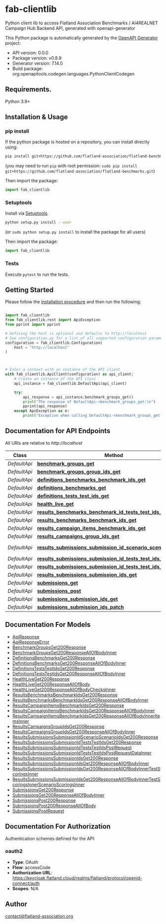 # fab-clientlib
Python client lib to access Flatland Association Benchmarks / AI4REALNET Campaign Hub Backend API, generated with openapi-generator

This Python package is automatically generated by the [OpenAPI Generator](https://openapi-generator.tech) project:

- API version: 0.0.0
- Package version: v0.8.9
- Generator version: 7.14.0
- Build package: org.openapitools.codegen.languages.PythonClientCodegen

## Requirements.

Python 3.9+

## Installation & Usage
### pip install

If the python package is hosted on a repository, you can install directly using:

```sh
pip install git+https://github.com/flatland-association/flatland-benchmarks.git
```
(you may need to run `pip` with root permission: `sudo pip install git+https://github.com/flatland-association/flatland-benchmarks.git`)

Then import the package:
```python
import fab_clientlib
```

### Setuptools

Install via [Setuptools](http://pypi.python.org/pypi/setuptools).

```sh
python setup.py install --user
```
(or `sudo python setup.py install` to install the package for all users)

Then import the package:
```python
import fab_clientlib
```

### Tests

Execute `pytest` to run the tests.

## Getting Started

Please follow the [installation procedure](#installation--usage) and then run the following:

```python

import fab_clientlib
from fab_clientlib.rest import ApiException
from pprint import pprint

# Defining the host is optional and defaults to http://localhost
# See configuration.py for a list of all supported configuration parameters.
configuration = fab_clientlib.Configuration(
    host = "http://localhost"
)



# Enter a context with an instance of the API client
with fab_clientlib.ApiClient(configuration) as api_client:
    # Create an instance of the API class
    api_instance = fab_clientlib.DefaultApi(api_client)

    try:
        api_response = api_instance.benchmark_groups_get()
        print("The response of DefaultApi->benchmark_groups_get:\n")
        pprint(api_response)
    except ApiException as e:
        print("Exception when calling DefaultApi->benchmark_groups_get: %s\n" % e)

```

## Documentation for API Endpoints

All URIs are relative to *http://localhost*

Class | Method | HTTP request | Description
------------ | ------------- | ------------- | -------------
*DefaultApi* | [**benchmark_groups_get**](docs/DefaultApi.md#benchmark_groups_get) | **GET** /benchmark-groups | 
*DefaultApi* | [**benchmark_groups_group_ids_get**](docs/DefaultApi.md#benchmark_groups_group_ids_get) | **GET** /benchmark-groups/{group_ids} | 
*DefaultApi* | [**definitions_benchmarks_benchmark_ids_get**](docs/DefaultApi.md#definitions_benchmarks_benchmark_ids_get) | **GET** /definitions/benchmarks/{benchmark_ids} | 
*DefaultApi* | [**definitions_benchmarks_get**](docs/DefaultApi.md#definitions_benchmarks_get) | **GET** /definitions/benchmarks/ | 
*DefaultApi* | [**definitions_tests_test_ids_get**](docs/DefaultApi.md#definitions_tests_test_ids_get) | **GET** /definitions/tests/{test_ids} | 
*DefaultApi* | [**health_live_get**](docs/DefaultApi.md#health_live_get) | **GET** /health/live | 
*DefaultApi* | [**results_benchmarks_benchmark_id_tests_test_ids_get**](docs/DefaultApi.md#results_benchmarks_benchmark_id_tests_test_ids_get) | **GET** /results/benchmarks/{benchmark_id}/tests/{test_ids} | 
*DefaultApi* | [**results_benchmarks_benchmark_ids_get**](docs/DefaultApi.md#results_benchmarks_benchmark_ids_get) | **GET** /results/benchmarks/{benchmark_ids} | 
*DefaultApi* | [**results_campaign_items_benchmark_ids_get**](docs/DefaultApi.md#results_campaign_items_benchmark_ids_get) | **GET** /results/campaign-items/{benchmark_ids} | 
*DefaultApi* | [**results_campaigns_group_ids_get**](docs/DefaultApi.md#results_campaigns_group_ids_get) | **GET** /results/campaigns/{group_ids} | 
*DefaultApi* | [**results_submissions_submission_id_scenario_scenario_ids_get**](docs/DefaultApi.md#results_submissions_submission_id_scenario_scenario_ids_get) | **GET** /results/submissions/{submission_id}/scenario/{scenario_ids} | 
*DefaultApi* | [**results_submissions_submission_id_tests_test_ids_get**](docs/DefaultApi.md#results_submissions_submission_id_tests_test_ids_get) | **GET** /results/submissions/{submission_id}/tests/{test_ids} | 
*DefaultApi* | [**results_submissions_submission_id_tests_test_ids_post**](docs/DefaultApi.md#results_submissions_submission_id_tests_test_ids_post) | **POST** /results/submissions/{submission_id}/tests/{test_ids} | 
*DefaultApi* | [**results_submissions_submission_ids_get**](docs/DefaultApi.md#results_submissions_submission_ids_get) | **GET** /results/submissions/{submission_ids} | 
*DefaultApi* | [**submissions_get**](docs/DefaultApi.md#submissions_get) | **GET** /submissions | 
*DefaultApi* | [**submissions_post**](docs/DefaultApi.md#submissions_post) | **POST** /submissions | 
*DefaultApi* | [**submissions_submission_ids_get**](docs/DefaultApi.md#submissions_submission_ids_get) | **GET** /submissions/{submission_ids} | 
*DefaultApi* | [**submissions_submission_ids_patch**](docs/DefaultApi.md#submissions_submission_ids_patch) | **PATCH** /submissions/{submission_ids} | 


## Documentation For Models

 - [ApiResponse](docs/ApiResponse.md)
 - [ApiResponseError](docs/ApiResponseError.md)
 - [BenchmarkGroupsGet200Response](docs/BenchmarkGroupsGet200Response.md)
 - [BenchmarkGroupsGet200ResponseAllOfBodyInner](docs/BenchmarkGroupsGet200ResponseAllOfBodyInner.md)
 - [DefinitionsBenchmarksGet200Response](docs/DefinitionsBenchmarksGet200Response.md)
 - [DefinitionsBenchmarksGet200ResponseAllOfBodyInner](docs/DefinitionsBenchmarksGet200ResponseAllOfBodyInner.md)
 - [DefinitionsTestsTestIdsGet200Response](docs/DefinitionsTestsTestIdsGet200Response.md)
 - [DefinitionsTestsTestIdsGet200ResponseAllOfBodyInner](docs/DefinitionsTestsTestIdsGet200ResponseAllOfBodyInner.md)
 - [HealthLiveGet200Response](docs/HealthLiveGet200Response.md)
 - [HealthLiveGet200ResponseAllOfBody](docs/HealthLiveGet200ResponseAllOfBody.md)
 - [HealthLiveGet200ResponseAllOfBodyChecksInner](docs/HealthLiveGet200ResponseAllOfBodyChecksInner.md)
 - [ResultsBenchmarksBenchmarkIdsGet200Response](docs/ResultsBenchmarksBenchmarkIdsGet200Response.md)
 - [ResultsBenchmarksBenchmarkIdsGet200ResponseAllOfBodyInner](docs/ResultsBenchmarksBenchmarkIdsGet200ResponseAllOfBodyInner.md)
 - [ResultsCampaignItemsBenchmarkIdsGet200Response](docs/ResultsCampaignItemsBenchmarkIdsGet200Response.md)
 - [ResultsCampaignItemsBenchmarkIdsGet200ResponseAllOfBodyInner](docs/ResultsCampaignItemsBenchmarkIdsGet200ResponseAllOfBodyInner.md)
 - [ResultsCampaignItemsBenchmarkIdsGet200ResponseAllOfBodyInnerItemsInner](docs/ResultsCampaignItemsBenchmarkIdsGet200ResponseAllOfBodyInnerItemsInner.md)
 - [ResultsCampaignsGroupIdsGet200Response](docs/ResultsCampaignsGroupIdsGet200Response.md)
 - [ResultsCampaignsGroupIdsGet200ResponseAllOfBodyInner](docs/ResultsCampaignsGroupIdsGet200ResponseAllOfBodyInner.md)
 - [ResultsSubmissionsSubmissionIdScenarioScenarioIdsGet200Response](docs/ResultsSubmissionsSubmissionIdScenarioScenarioIdsGet200Response.md)
 - [ResultsSubmissionsSubmissionIdTestsTestIdsGet200Response](docs/ResultsSubmissionsSubmissionIdTestsTestIdsGet200Response.md)
 - [ResultsSubmissionsSubmissionIdTestsTestIdsPostRequest](docs/ResultsSubmissionsSubmissionIdTestsTestIdsPostRequest.md)
 - [ResultsSubmissionsSubmissionIdTestsTestIdsPostRequestDataInner](docs/ResultsSubmissionsSubmissionIdTestsTestIdsPostRequestDataInner.md)
 - [ResultsSubmissionsSubmissionIdsGet200Response](docs/ResultsSubmissionsSubmissionIdsGet200Response.md)
 - [ResultsSubmissionsSubmissionIdsGet200ResponseAllOfBodyInner](docs/ResultsSubmissionsSubmissionIdsGet200ResponseAllOfBodyInner.md)
 - [ResultsSubmissionsSubmissionIdsGet200ResponseAllOfBodyInnerTestScoringsInner](docs/ResultsSubmissionsSubmissionIdsGet200ResponseAllOfBodyInnerTestScoringsInner.md)
 - [ResultsSubmissionsSubmissionIdsGet200ResponseAllOfBodyInnerTestScoringsInnerScenarioScoringsInner](docs/ResultsSubmissionsSubmissionIdsGet200ResponseAllOfBodyInnerTestScoringsInnerScenarioScoringsInner.md)
 - [SubmissionsGet200Response](docs/SubmissionsGet200Response.md)
 - [SubmissionsGet200ResponseAllOfBodyInner](docs/SubmissionsGet200ResponseAllOfBodyInner.md)
 - [SubmissionsPost200Response](docs/SubmissionsPost200Response.md)
 - [SubmissionsPost200ResponseAllOfBody](docs/SubmissionsPost200ResponseAllOfBody.md)
 - [SubmissionsPostRequest](docs/SubmissionsPostRequest.md)


<a id="documentation-for-authorization"></a>
## Documentation For Authorization


Authentication schemes defined for the API:
<a id="oauth2"></a>
### oauth2

- **Type**: OAuth
- **Flow**: accessCode
- **Authorization URL**: https://keycloak.flatland.cloud/realms/flatland/protocol/openid-connect/auth
- **Scopes**: N/A


## Author

contact@flatland-association.org


